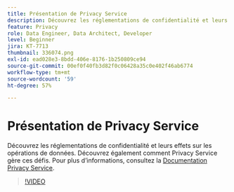 ```yaml
---
title: Présentation de Privacy Service
description: Découvrez les réglementations de confidentialité et leurs effets sur les opérations de données. Découvrez également comment Privacy Service gère ces défis.
feature: Privacy
role: Data Engineer, Data Architect, Developer
level: Beginner
jira: KT-7713
thumbnail: 336074.png
exl-id: ead028e3-8bdd-406e-8176-1b250809ce94
source-git-commit: 00ef0f40fb3d82f0c06428a35c0e402f46ab6774
workflow-type: tm+mt
source-wordcount: '59'
ht-degree: 57%

---
```


# Présentation de Privacy Service

Découvrez les réglementations de confidentialité et leurs effets sur les opérations de données. Découvrez également comment Privacy Service gère ces défis. Pour plus d’informations, consultez la [Documentation Privacy Service](https://experienceleague.adobe.com/docs/experience-platform/privacy/home.html?lang=fr).

>[!VIDEO](https://video.tv.adobe.com/v/336074?learn=on)
